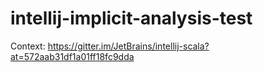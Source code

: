 # intellij-implicit-analysis-test
Context: https://gitter.im/JetBrains/intellij-scala?at=572aab31df1a01ff18fc9dda
